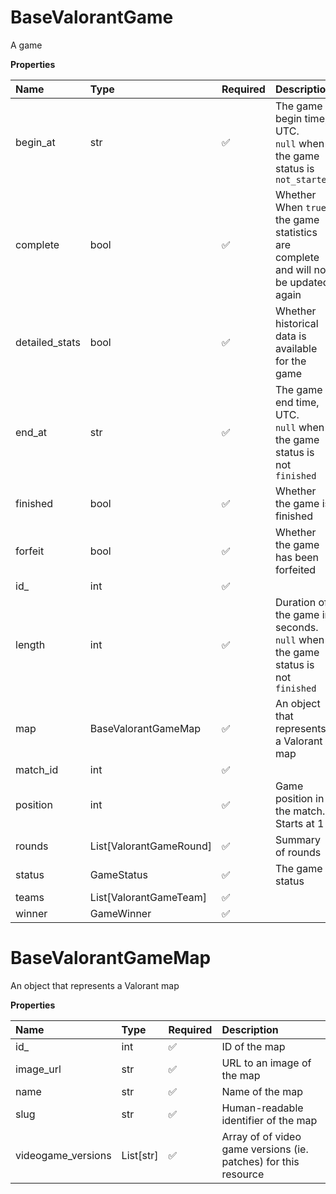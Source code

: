 # BaseValorantGame

A game

**Properties**

| Name           | Type                    | Required | Description                                                                         |
| :------------- | :---------------------- | :------- | :---------------------------------------------------------------------------------- |
| begin_at       | str                     | ✅       | The game begin time, UTC. <br/>`null` when the game status is `not_started`         |
| complete       | bool                    | ✅       | Whether When `true`, the game statistics are complete and will not be updated again |
| detailed_stats | bool                    | ✅       | Whether historical data is available for the game                                   |
| end_at         | str                     | ✅       | The game end time, UTC. <br/>`null` when the game status is not `finished`          |
| finished       | bool                    | ✅       | Whether the game is finished                                                        |
| forfeit        | bool                    | ✅       | Whether the game has been forfeited                                                 |
| id\_           | int                     | ✅       |                                                                                     |
| length         | int                     | ✅       | Duration of the game in seconds. <br/>`null` when the game status is not `finished` |
| map            | BaseValorantGameMap     | ✅       | An object that represents a Valorant map                                            |
| match_id       | int                     | ✅       |                                                                                     |
| position       | int                     | ✅       | Game position in the match. Starts at 1                                             |
| rounds         | List[ValorantGameRound] | ✅       | Summary of rounds                                                                   |
| status         | GameStatus              | ✅       | The game status                                                                     |
| teams          | List[ValorantGameTeam]  | ✅       |                                                                                     |
| winner         | GameWinner              | ✅       |                                                                                     |

# BaseValorantGameMap

An object that represents a Valorant map

**Properties**

| Name               | Type      | Required | Description                                                     |
| :----------------- | :-------- | :------- | :-------------------------------------------------------------- |
| id\_               | int       | ✅       | ID of the map                                                   |
| image_url          | str       | ✅       | URL to an image of the map                                      |
| name               | str       | ✅       | Name of the map                                                 |
| slug               | str       | ✅       | Human-readable identifier of the map                            |
| videogame_versions | List[str] | ✅       | Array of of video game versions (ie. patches) for this resource |
